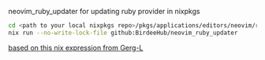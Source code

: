 neovim_ruby_updater for updating ruby provider in nixpkgs
```bash
cd <path to your local nixpkgs repo>/pkgs/applications/editors/neovim/ruby_provider && \
nix run --no-write-lock-file github:BirdeeHub/neovim_ruby_updater 
```
[based on this nix expression from Gerg-L](https://github.com/Gerg-L/mnw/blob/master/ruby_provider/update.nix)
